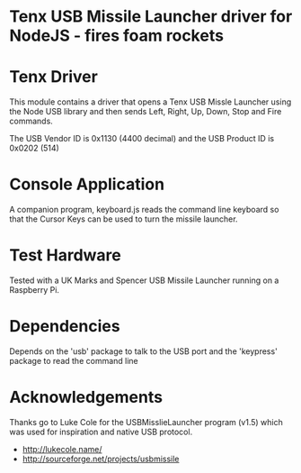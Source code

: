 # Tenx USB Missile Launcher driver for NodeJS - fires foam rockets

# Tenx Driver
This module contains a driver that opens a Tenx USB Missle Launcher using the Node USB library and then sends Left, Right, Up, Down, Stop and Fire commands.

The USB Vendor ID is 0x1130 (4400 decimal) and the USB Product ID is 0x0202 (514)

# Console Application
A companion program, keyboard.js reads the command line keyboard so that the Cursor Keys can be used to turn the missile launcher.

# Test Hardware
Tested with a UK Marks and Spencer USB Missile Launcher running on a Raspberry Pi.

# Dependencies
Depends on the 'usb' package to talk to the USB port and the 'keypress' package to read the command line

# Acknowledgements
Thanks go to Luke Cole for the USBMisslieLauncher program (v1.5) which was used for inspiration and native USB protocol. 
 * http://lukecole.name/
 * http://sourceforge.net/projects/usbmissile


